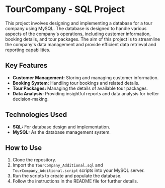 # TourCompany - SQL Project

This project involves designing and implementing a database for a tour company using MySQL. The database is designed to handle various aspects of the company's operations, including customer information, booking details, and tour packages. The aim of this project is to streamline the company's data management and provide efficient data retrieval and reporting capabilities.

## Key Features
- **Customer Management:** Storing and managing customer information.
- **Booking System:** Handling tour bookings and related details.
- **Tour Packages:** Managing the details of available tour packages.
- **Data Analysis:** Providing insightful reports and data analysis for better decision-making.

## Technologies Used
- **SQL:** For database design and implementation.
- **MySQL:** As the database management system.

## How to Use
1. Clone the repository.
2. Import the `TourCompany_Additional.sql` and `TourCompany_Additional.script` scripts into your MySQL server.
3. Run the scripts to create and populate the database.
4. Follow the instructions in the README file for further details.

